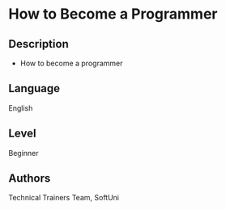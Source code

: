 # How to Become a Programmer

## Description
- How to become a programmer

## Language
English

## Level
Beginner

## Authors
Technical Trainers Team, SoftUni